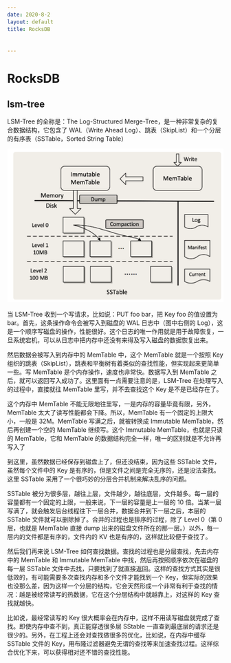 ```yaml
---
date: 2020-8-2
layout: default
title: RocksDB


---
```


# RocksDB

## lsm-tree

LSM-Tree 的全称是：The Log-Structured Merge-Tree，是一种非常复杂的复合数据结构，它包含了 WAL（Write Ahead Log）、跳表（SkipList）和一个分层的有序表（SSTable，Sorted String Table）

![image-20200802164041348](https://github.com/garydai/garydai.github.com/raw/master/_posts/pic/image-20200802164041348.png)

当 LSM-Tree 收到一个写请求，比如说：PUT foo bar，把 Key foo 的值设置为 bar。首先，这条操作命令会被写入到磁盘的 WAL 日志中（图中右侧的 Log），这是一个顺序写磁盘的操作，性能很好。这个日志的唯一作用就是用于故障恢复，一旦系统宕机，可以从日志中把内存中还没有来得及写入磁盘的数据恢复出来。

然后数据会被写入到内存中的 MemTable 中，这个 MemTable 就是一个按照 Key 组织的跳表（SkipList），跳表和平衡树有着类似的查找性能，但实现起来更简单一些。写 MemTable 是个内存操作，速度也非常快。数据写入到 MemTable 之后，就可以返回写入成功了。这里面有一点需要注意的是，LSM-Tree 在处理写入的过程中，直接就往 MemTable 里写，并不去查找这个 Key 是不是已经存在了。

这个内存中 MemTable 不能无限地往里写，一是内存的容量毕竟有限，另外，MemTable 太大了读写性能都会下降。所以，MemTable 有一个固定的上限大小，一般是 32M。MemTable 写满之后，就被转换成 Immutable MemTable，然后再创建一个空的 MemTable 继续写。这个 Immutable MemTable，也就是只读的 MemTable，它和 MemTable 的数据结构完全一样，唯一的区别就是不允许再写入了

到这里，虽然数据已经保存到磁盘上了，但还没结束，因为这些 SSTable 文件，虽然每个文件中的 Key 是有序的，但是文件之间是完全无序的，还是没法查找。这里 SSTable 采用了一个很巧妙的分层合并机制来解决乱序的问题。

SSTable 被分为很多层，越往上层，文件越少，越往底层，文件越多。每一层的容量都有一个固定的上限，一般来说，下一层的容量是上一层的 10 倍。当某一层写满了，就会触发后台线程往下一层合并，数据合并到下一层之后，本层的 SSTable 文件就可以删除掉了。合并的过程也是排序的过程，除了 Level 0（第 0 层，也就是 MemTable 直接 dump 出来的磁盘文件所在的那一层。）以外，每一层内的文件都是有序的，文件内的 KV 也是有序的，这样就比较便于查找了。

然后我们再来说 LSM-Tree 如何查找数据。查找的过程也是分层查找，先去内存中的 MemTable 和 Immutable MemTable 中找，然后再按照顺序依次在磁盘的每一层 SSTable 文件中去找，只要找到了就直接返回。这样的查找方式其实是很低效的，有可能需要多次查找内存和多个文件才能找到一个 Key，但实际的效果也没那么差，因为这样一个分层的结构，它会天然形成一个非常有利于查找的情况：越是被经常读写的热数据，它在这个分层结构中就越靠上，对这样的 Key 查找就越快。

比如说，最经常读写的 Key 很大概率会在内存中，这样不用读写磁盘就完成了查找。即使内存中查不到，真正能穿透很多层 SStable 一直查到最底层的请求还是很少的。另外，在工程上还会对查找做很多的优化，比如说，在内存中缓存 SSTable 文件的 Key，用布隆过滤器避免无谓的查找等来加速查找过程。这样综合优化下来，可以获得相对还不错的查找性能。